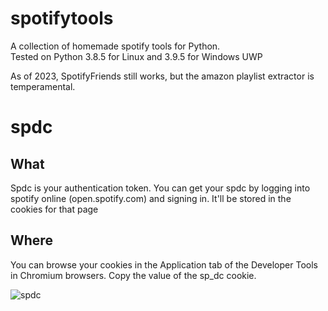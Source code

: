 # spotifytools
A collection of homemade spotify tools for Python. <br>
Tested on Python 3.8.5 for Linux and 3.9.5 for Windows UWP

As of 2023, SpotifyFriends still works, but the amazon playlist extractor is temperamental.

# spdc
## What
Spdc is your authentication token. 
You can get your spdc by logging into spotify online (open.spotify.com) and signing in.
It'll be stored in the cookies for that page

## Where
You can browse your cookies in the Application tab of the Developer Tools in Chromium browsers.
Copy the value of the sp_dc cookie.

![spdc](https://user-images.githubusercontent.com/31204774/120097003-a1814180-c171-11eb-94b8-e7a512d88d17.png)
